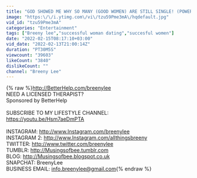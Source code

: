 ```yaml
---
title: "GOD SHOWED ME WHY SO MANY (GOOD WOMEN) ARE STILL SINGLE! (POWERFUL MESSAGE)"
image: "https:\/\/i.ytimg.com\/vi\/tzu59Pme3mA\/hqdefault.jpg"
vid_id: "tzu59Pme3mA"
categories: "Entertainment"
tags: ["Breeny lee","successful woman dating","succesful women"]
date: "2022-02-15T08:17:10+03:00"
vid_date: "2022-02-13T21:00:14Z"
duration: "PT30M5S"
viewcount: "39603"
likeCount: "3840"
dislikeCount: ""
channel: "Breeny Lee"
---
```

{% raw %}<a rel="nofollow" target="blank" href="http://BetterHelp.com/breenylee">http://BetterHelp.com/breenylee</a><br />NEED A LICENSED THERAPIST? <br />Sponsored by BetterHelp<br /><br />SUBSCRIBE TO MY LIFESTYLE CHANNEL:<br /><a rel="nofollow" target="blank" href="https://youtu.be/Hsm7aeDmPTA">https://youtu.be/Hsm7aeDmPTA</a><br /><br />INSTAGRAM: <a rel="nofollow" target="blank" href="http://www.Instagram.com/breenylee">http://www.Instagram.com/breenylee</a><br />INSTAGRAM 2: <a rel="nofollow" target="blank" href="http://www.Instagram.com/allthingsbreeny">http://www.Instagram.com/allthingsbreeny</a><br />TWITTER: <a rel="nofollow" target="blank" href="http://www.twitter.com/breenylee">http://www.twitter.com/breenylee</a><br />TUMBLR: <a rel="nofollow" target="blank" href="http://Musingsofbee.tumblr.com">http://Musingsofbee.tumblr.com</a><br />BLOG: <a rel="nofollow" target="blank" href="http://Musingsofbee.blogspot.co.uk">http://Musingsofbee.blogspot.co.uk</a><br />SNAPCHAT: BreenyLee<br />BUSINESS EMAIL: info.breenylee@gmail.com{% endraw %}
